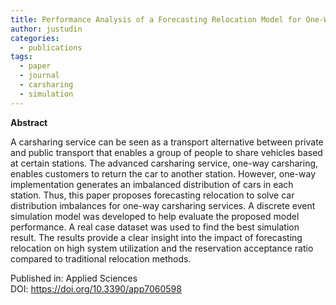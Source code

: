 ```yaml
---
title: Performance Analysis of a Forecasting Relocation Model for One-Way Carsharing
author: justudin
categories:
  - publications
tags:
  - paper
  - journal
  - carsharing
  - simulation
---
```

**Abstract**

A carsharing service can be seen as a transport alternative between private and public transport that enables a group of people to share vehicles based at certain stations. The advanced carsharing service, one-way carsharing, enables customers to return the car to another station. However, one-way implementation generates an imbalanced distribution of cars in each station. Thus, this paper proposes forecasting relocation to solve car distribution imbalances for one-way carsharing services. A discrete event simulation model was developed to help evaluate the proposed model performance. A real case dataset was used to find the best simulation result. The results provide a clear insight into the impact of forecasting relocation on high system utilization and the reservation acceptance ratio compared to traditional relocation methods.

Published in: Applied Sciences<br/>
DOI: https://doi.org/10.3390/app7060598

